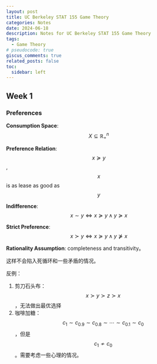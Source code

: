 ```yaml
---
layout: post
title: UC Berkeley STAT 155 Game Theory
categories: Notes
date: 2024-06-18
description: Notes for UC Berkeley STAT 155 Game Theory
tags:
  - Game Theory
# pseudocode: true
giscus_comments: true
related_posts: false
toc:
  sidebar: left
---
```


## Week 1

### Preferences

**Consumption Space**: $$X\subseteq\mathbb{R}_+^n$$

**Preference Relation**: $$x\succeq y$$, $$x$$ is as lease as good as $$y$$

**Indifference**: $$x\sim y \Longleftrightarrow x\succeq y \land y\succeq x$$

**Strict Preference**: $$x\succ y \Longleftrightarrow x\succeq y \land y\nsucceq x$$

**Rationality Assumption**:  completeness and transitivity。

这样不会陷入死循环和一些矛盾的情况。

反例：

1. 剪刀石头布：$$x\succ y\succ z\succ x$$，无法做出最优选择
2. 咖啡加糖：$$c_1\sim c_{0.9}\sim c_{0.8}\sim\cdots\sim c_{0.1}\sim c_0$$，但是$$c_1\nsim c_0$$。需要考虑一些心理的情况。
